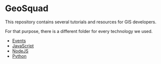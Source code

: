 # GeoSquad
This repository contains several tutorials and resources for GIS developers.

For that purpose, there is a different folder for every technology we used.

- [Events](https://github.com/Geo-Developers/geosquad/tree/master/Events)
- [JavaScript](https://github.com/Geo-Developers/geosquad/tree/master/JavaScript)
- [NodeJS](https://github.com/Geo-Developers/geosquad/tree/master/NodeJS)
- [Python](https://github.com/Geo-Developers/geosquad/tree/master/Python)

